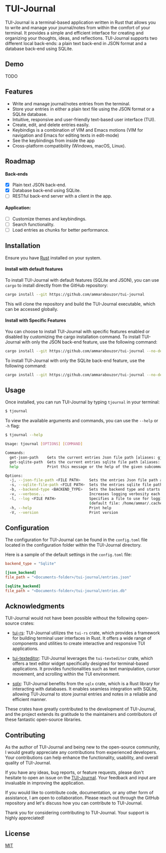 
# TUI-Journal

TUI-Journal is a terminal-based application written in Rust that allows you to write and manage your journal/notes from within the comfort of your terminal. It provides a simple and efficient interface for creating and organizing your thoughts, ideas, and reflections. TUI-Journal supports two different local back-ends: a plain text back-end in JSON format and a database back-end using SQLite. 


## Demo

TODO


## Features

- Write and manage journal/notes entries from the terminal.
- Store your entries in either a plain text file using the JSON format or a SQLite database.
- Intuitive, responsive and user-friendly text-based user interface (TUI).
- Create, edit, and delete entries easily.
- Keybindigs is a combination of VIM and Emacs motions (VIM for navigation and Emacs for editing texts in edit-mode)
- See the keybindings from inside the app
- Cross-platform compatibility (Windows, macOS, Linux).


## Roadmap

#### Back-ends
- [x]  Plain text JSON back-end.
- [x]  Database back-end using SQLite.
- [ ]  RESTful back-end server with a client in the app.
#### Application:
- [ ]  Customize themes and keybindings.
- [ ]  Search functionality.
- [ ]  Load entries as chunks for better performance.
## Installation

Ensure you have [Rust](https://www.rust-lang.org/tools/install) installed on your system.

#### Install with default features

To install TUI-Journal with default features (SQLite and JSON), you can use `cargo` to install directly from the GitHub repository:

```bash
cargo install --git https://github.com/ammarabouzor/tui-journal
```

This will clone the repository and build the TUI-Journal executable, which can be accessed globally.

#### Install with Specific Features

You can choose to install TUI-Journal with specific features enabled or disabled by customizing the cargo installation command. To install TUI-Journal with only the JSON back-end feature, use the following command:

```bash
cargo install --git https://github.com/ammarabouzor/tui-journal --no-default-features --features json
```

To install TUI-Journal with only the SQLite back-end feature, use the following command:

```bash
cargo install --git https://github.com/ammarabouzor/tui-journal --no-default-features --features sqlite
```

    
## Usage

Once installed, you can run TUI-Journal by typing `tjournal` in your terminal:

```bash
$ tjournal
```

To view the available arguments and commands, you can use the `--help` or `-h` flag:

```bash
$ tjournal --help

Usage: tjournal [OPTIONS] [COMMAND]

Commands:
  get-json-path    Gets the current entries Json file path [aliases: gj]
  get-sqlite-path  Gets the current entries sqlite file path [aliases: gs]
  help             Print this message or the help of the given subcommand(s)

Options:
  -j, --json-file-path <FILE PATH>    Sets the entries Json file path and starts using it
  -s, --sqlite-file-path <FILE PATH>  Sets the entries sqlite file path and starts using it
  -b, --backend-type <BACKEND_TYPE>   Sets the backend type and starts using it [possible values: json, sqlite]
  -v, --verbose...                    Increases logging verbosity each use for up to 3 times
  -l, --log <FILE PATH>               Specifies a file to use for logging
                                      (default file: /home/ammar/.cache/tui-journal/tui-journal.log)
  -h, --help                          Print help
  -V, --version                       Print version
```



## Configuration

The configuration for TUI-Journal can be found in the `config.toml` file located in the configuration folder within the TUI-Journal directory.

Here is a sample of the default settings in the `config.toml` file:

```toml
backend_type = "Sqlite"

[json_backend]
file_path = "<Documents-folder>/tui-journal/entries.json"

[sqlite_backend]
file_path = "<Documents-folder>/tui-journal/entries.db"
```


## Acknowledgments

TUI-Journal would not have been possible without the following open-source crates:

- [tui-rs](https://crates.io/crates/tui-rs): TUI-Journal utilizes the `tui-rs` crate, which provides a framework for building terminal user interfaces in Rust. It offers a wide range of components and utilities to create interactive and responsive TUI applications.

- [tui-texteditor](https://crates.io/crates/tui-texteditor): TUI-Journal leverages the `tui-texteditor` crate, which offers a text editor widget specifically designed for terminal-based applications. It provides functionalities such as text manipulation, cursor movement, and scrolling within the TUI environment.

- [sqlx](https://crates.io/crates/sqlx): TUI-Journal benefits from the `sqlx` crate, which is a Rust library for interacting with databases. It enables seamless integration with SQLite, allowing TUI-Journal to store journal entries and notes in a reliable and efficient manner.

These crates have greatly contributed to the development of TUI-Journal, and the project extends its gratitude to the maintainers and contributors of these fantastic open-source libraries.
## Contributing

As the author of TUI-Journal and being new to the open-source community, I would greatly appreciate any contributions from experienced developers. Your contributions can help enhance the functionality, usability, and overall quality of TUI-Journal.

If you have any ideas, bug reports, or feature requests, please don't hesitate to open an issue on the [TUI-Journal](https://github.com/ammarabouzor/tui-journal/issues). Your feedback and input are invaluable in improving the application.

If you would like to contribute code, documentation, or any other form of assistance, I am open to collaboration. Please reach out through the GitHub repository and let's discuss how you can contribute to TUI-Journal.

Thank you for considering contributing to TUI-Journal. Your support is highly appreciated!
## License

[MIT](https://choosealicense.com/licenses/mit/)

